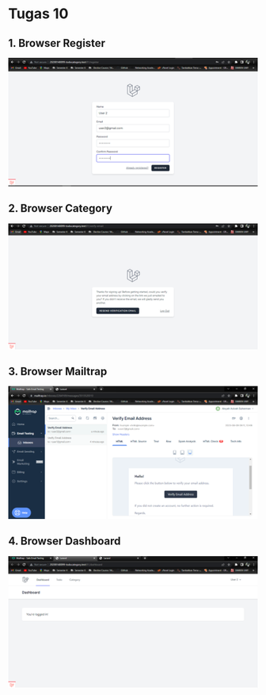 # Tugas 10

## 1. Browser Register
![Alt text](screenshot/tugas10/Register.PNG)
## 2. Browser Category
![Alt text](screenshot/tugas10/Category.PNG)
## 3. Browser Mailtrap
![Alt text](screenshot/tugas10/Mailtrap.PNG)
## 4. Browser Dashboard
![Alt text](screenshot/tugas10/Dashboard.PNG)